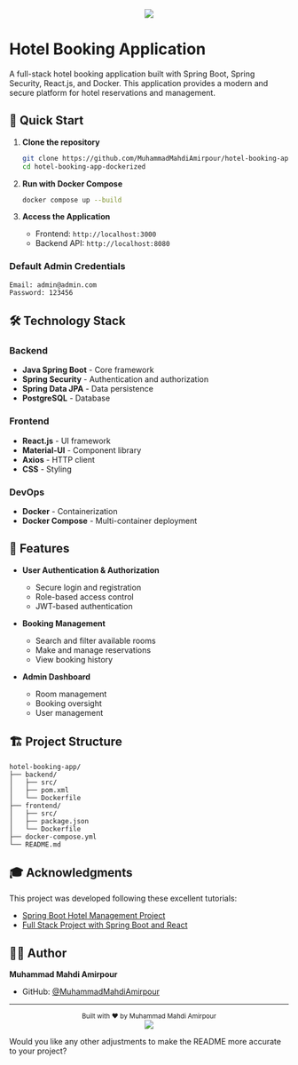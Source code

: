 <!-- Header -->
<div align="center">
  <img src="https://capsule-render.vercel.app/api?type=waving&color=gradient&customColorList=12,14,25,27&height=180&section=header&text=Hotel%20Booking%20Application&fontSize=36&fontAlignY=35&animation=twinkling&fontColor=FFFFFF"/>
</div>

# Hotel Booking Application

A full-stack hotel booking application built with Spring Boot, Spring Security, React.js, and Docker. This application provides a modern and secure platform for hotel reservations and management.

## 🚀 Quick Start

1. **Clone the repository**
   ```bash
   git clone https://github.com/MuhammadMahdiAmirpour/hotel-booking-app-dockerized.git
   cd hotel-booking-app-dockerized
   ```

2. **Run with Docker Compose**
   ```bash
   docker compose up --build
   ```

3. **Access the Application**
   - Frontend: `http://localhost:3000`
   - Backend API: `http://localhost:8080`

### Default Admin Credentials
```
Email: admin@admin.com
Password: 123456
```

## 🛠️ Technology Stack

### Backend
- **Java Spring Boot** - Core framework
- **Spring Security** - Authentication and authorization
- **Spring Data JPA** - Data persistence
- **PostgreSQL** - Database

### Frontend
- **React.js** - UI framework
- **Material-UI** - Component library
- **Axios** - HTTP client
- **CSS** - Styling

### DevOps
- **Docker** - Containerization
- **Docker Compose** - Multi-container deployment

## 🌟 Features

- **User Authentication & Authorization**
  - Secure login and registration
  - Role-based access control
  - JWT-based authentication

- **Booking Management**
  - Search and filter available rooms
  - Make and manage reservations
  - View booking history

- **Admin Dashboard**
  - Room management
  - Booking oversight
  - User management

## 🏗️ Project Structure

```
hotel-booking-app/
├── backend/
│   ├── src/
│   ├── pom.xml
│   └── Dockerfile
├── frontend/
│   ├── src/
│   ├── package.json
│   └── Dockerfile
├── docker-compose.yml
└── README.md
```

## 🎓 Acknowledgments

This project was developed following these excellent tutorials:
- [Spring Boot Hotel Management Project](https://www.youtube.com/watch?v=0XJu4Nnl0Kc)
- [Full Stack Project with Spring Boot and React](https://www.youtube.com/watch?v=7gZwWSsGIDE)

## 👨‍💻 Author

**Muhammad Mahdi Amirpour**
- GitHub: [@MuhammadMahdiAmirpour](https://github.com/MuhammadMahdiAmirpour)

---

<div align="center">
  <sub>Built with ❤️ by Muhammad Mahdi Amirpour</sub>
</div>

<!-- Footer -->
<div align="center">
  <img src="https://capsule-render.vercel.app/api?type=waving&color=gradient&customColorList=12,14,25,27&height=100&section=footer"/>
</div>


Would you like any other adjustments to make the README more accurate to your project?
